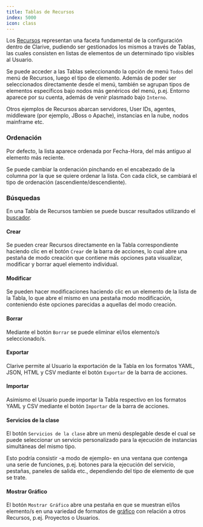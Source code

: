 ```yaml
---
title: Tablas de Recursos
index: 5000
icon: class
---
```


Los [Recursos](/concepts/resource) representan una faceta fundamental de la configuración dentro de Clarive, pudiendo
ser gestionados los mismos a través de Tablas, las cuales consisten en listas de elementos de un determinado tipo
visibles al Usuario.

Se puede acceder a las Tablas seleccionando la opción de menú `Todos` del menú de Recursos, luego el tipo de elemento.
Además de poder ser seleccionados directamente desde el menú, también se agrupan tipos de elementos específicos bajo
nodos más genéricos del menú, p.ej. Entorno aparece por su cuenta, además de venir plasmado bajo `Interno`.

Otros ejemplos de Recursos abarcan servidores, User IDs, agentes, middleware (por ejemplo, JBoss o Apache), instancias
en la nube, nodos mainframe etc.

### Ordenación

Por defecto, la lista aparece ordenada por Fecha-Hora, del más antiguo al elemento más reciente.

Se puede cambiar la ordenación pinchando en el encabezado de la columna por la que se quiere ordenar la lista.  Con cada
click, se cambiará el tipo de ordenación (ascendiente/descendiente).

### Búsquedas

En una Tabla de Recursos tambien se puede buscar resultados utilizando el [buscador](/getting-started/search-syntax).

#### Crear

Se pueden crear Recursos directamente en la Tabla correspondiente haciendo clic en el botón `Crear` de la barra de
acciones, lo cual abre una pestaña de modo creación que contiene más opciones pata visualizar, modificar y borrar aquel
elemento individual.

#### Modificar

Se pueden hacer modificaciones haciendo clic en un elemento de la lista de la Tabla, lo que abre el mismo en una pestaña
modo modificación, conteniendo éste opciones parecidas a aquellas del modo creación.

#### Borrar

Mediante el botón `Borrar` se puede eliminar el/los elemento/s seleccionado/s.

#### Exportar

Clarive permite al Usuario la exportación de la Tabla en los formatos YAML, JSON, HTML y CSV mediante el botón
`Exportar` de la barra de acciones.

#### Importar

Asímismo el Usuario puede importar la Tabla respectivo en los formatos YAML y CSV mediante el botón `Importar` de la
barra de acciones.

#### Servicios de la clase

El botón `Servicios de la clase` abre un menú desplegable desde el cual se puede seleccionar un servicio personalizado
para la ejecución de instancias simultáneas del mismo tipo.

Esto podría consistir -a modo de ejemplo- en una ventana que contenga una serie de funciones, p.ej. botones para la
ejecución del servicio, pestañas, paneles de salida etc., dependiendo del tipo de elemento de que se trate.

#### Mostrar Gráfico

El botón `Mostrar Gráfico` abre una pestaña en que se muestran el/los elemento/s en una variedad de formatos de
[gráfico](/concepts/ci-graph) con relación a otros Recursos, p.ej. Proyectos o Usuarios.
